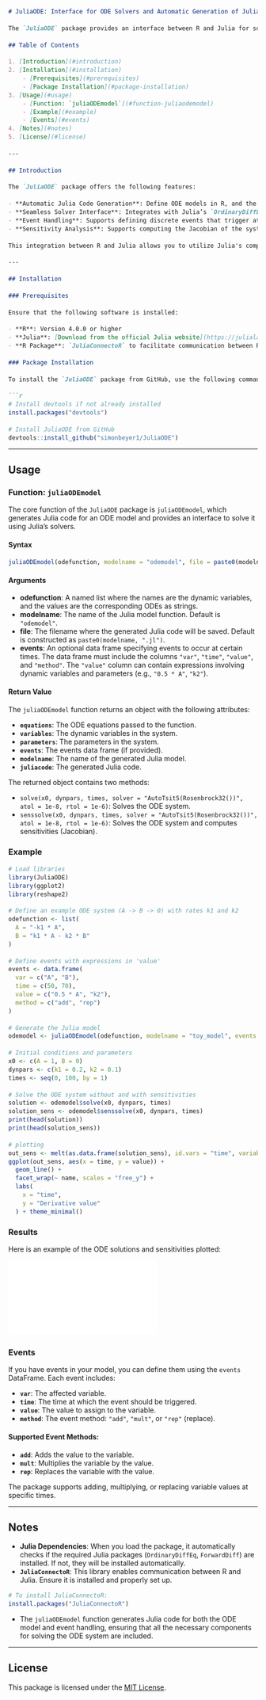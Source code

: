 ```markdown
# JuliaODE: Interface for ODE Solvers and Automatic Generation of Julia Code from R

The `JuliaODE` package provides an interface between R and Julia for solving ordinary differential equations (ODEs). It not only generates Julia code for ODE models but also creates a seamless integration with Julia’s powerful ODE solvers, allowing you to solve ODEs and perform sensitivity analysis directly from R. This package also supports event handling and Jacobian computation (sensitivity analysis).

## Table of Contents

1. [Introduction](#introduction)
2. [Installation](#installation)
    - [Prerequisites](#prerequisites)
    - [Package Installation](#package-installation)
3. [Usage](#usage)
    - [Function: `juliaODEmodel`](#function-juliaodemodel)
    - [Example](#example)
    - [Events](#events)
4. [Notes](#notes)
5. [License](#license)

---

## Introduction

The `JuliaODE` package offers the following features:

- **Automatic Julia Code Generation**: Define ODE models in R, and the package generates the corresponding Julia code for solving them.
- **Seamless Solver Interface**: Integrates with Julia’s `OrdinaryDiffEq` and `ForwardDiff` libraries to solve ODEs and compute Jacobians for sensitivity analysis.
- **Event Handling**: Supports defining discrete events that trigger at specific times during the simulation (e.g., variable resets or updates).
- **Sensitivity Analysis**: Supports computing the Jacobian of the system, providing insights into parameter sensitivities.

This integration between R and Julia allows you to utilize Julia's computational power while working in R, making it easy to prototype and solve ODE models.

---

## Installation

### Prerequisites

Ensure that the following software is installed:

- **R**: Version 4.0.0 or higher
- **Julia**: [Download from the official Julia website](https://julialang.org/downloads/) (Version 1.6 or higher)
- **R Package**: `JuliaConnectoR` to facilitate communication between R and Julia.

### Package Installation

To install the `JuliaODE` package from GitHub, use the following commands:

```r
# Install devtools if not already installed
install.packages("devtools")

# Install JuliaODE from GitHub
devtools::install_github("simonbeyer1/JuliaODE")
```

---

## Usage

### Function: `juliaODEmodel`

The core function of the `JuliaODE` package is `juliaODEmodel`, which generates Julia code for an ODE model and provides an interface to solve it using Julia’s solvers.

#### Syntax

```r
juliaODEmodel(odefunction, modelname = "odemodel", file = paste0(modelname, ".jl"), events = NULL)
```

#### Arguments

- **odefunction**: A named list where the names are the dynamic variables, and the values are the corresponding ODEs as strings.
- **modelname**: The name of the Julia model function. Default is `"odemodel"`.
- **file**: The filename where the generated Julia code will be saved. Default is constructed as `paste0(modelname, ".jl")`.
- **events**: An optional data frame specifying events to occur at certain times. The data frame must include the columns `"var"`, `"time"`, `"value"`, and `"method"`. The `"value"` column can contain expressions involving dynamic variables and parameters (e.g., `"0.5 * A"`, `"k2"`).

#### Return Value

The `juliaODEmodel` function returns an object with the following attributes:

- **`equations`**: The ODE equations passed to the function.
- **`variables`**: The dynamic variables in the system.
- **`parameters`**: The parameters in the system.
- **`events`**: The events data frame (if provided).
- **`modelname`**: The name of the generated Julia model.
- **`juliacode`**: The generated Julia code.

The returned object contains two methods:

- `solve(x0, dynpars, times, solver = "AutoTsit5(Rosenbrock32())", atol = 1e-8, rtol = 1e-6)`: Solves the ODE system.
- `senssolve(x0, dynpars, times, solver = "AutoTsit5(Rosenbrock32())", atol = 1e-8, rtol = 1e-6)`: Solves the ODE system and computes sensitivities (Jacobian).

### Example

```r
# Load libraries
library(JuliaODE)
library(ggplot2)
library(reshape2)

# Define an example ODE system (A -> B -> 0) with rates k1 and k2
odefunction <- list(
  A = "-k1 * A",
  B = "k1 * A - k2 * B"
)

# Define events with expressions in 'value'
events <- data.frame(
  var = c("A", "B"),
  time = c(50, 70),
  value = c("0.5 * A", "k2"),
  method = c("add", "rep")
)

# Generate the Julia model
odemodel <- juliaODEmodel(odefunction, modelname = "toy_model", events = events)

# Initial conditions and parameters
x0 <- c(A = 1, B = 0)
dynpars <- c(k1 = 0.2, k2 = 0.1)
times <- seq(0, 100, by = 1)

# Solve the ODE system without and with sensitivities
solution <- odemodel$solve(x0, dynpars, times)
solution_sens <- odemodel$senssolve(x0, dynpars, times)
print(head(solution))
print(head(solution_sens))

# plotting
out_sens <- melt(as.data.frame(solution_sens), id.vars = "time", variable.name = "name", value.name = "value")
ggplot(out_sens, aes(x = time, y = value)) +
  geom_line() +
  facet_wrap(~ name, scales = "free_y") +
  labs(
    x = "time",
    y = "Derivative value"
  ) + theme_minimal()
```

### Results

Here is an example of the ODE solutions and sensitivities plotted:

[![ODE Solutions and Sensitivities](figures/example_plot.pdf)](figures/example_plot.pdf)

### Events

If you have events in your model, you can define them using the `events` DataFrame. Each event includes:

- **`var`**: The affected variable.
- **`time`**: The time at which the event should be triggered.
- **`value`**: The value to assign to the variable.
- **`method`**: The event method: `"add"`, `"mult"`, or `"rep"` (replace).

#### Supported Event Methods:
- **`add`**: Adds the value to the variable.
- **`mult`**: Multiplies the variable by the value.
- **`rep`**: Replaces the variable with the value.

The package supports adding, multiplying, or replacing variable values at specific times.

---

## Notes

- **Julia Dependencies**: When you load the package, it automatically checks if the required Julia packages (`OrdinaryDiffEq`, `ForwardDiff`) are installed. If not, they will be installed automatically.
- **`JuliaConnectoR`**: This library enables communication between R and Julia. Ensure it is installed and properly set up.

```r
# To install JuliaConnectoR:
install.packages("JuliaConnectoR")
```

- The `juliaODEmodel` function generates Julia code for both the ODE model and event handling, ensuring that all the necessary components for solving the ODE system are included.

---

## License

This package is licensed under the [MIT License](LICENSE).
